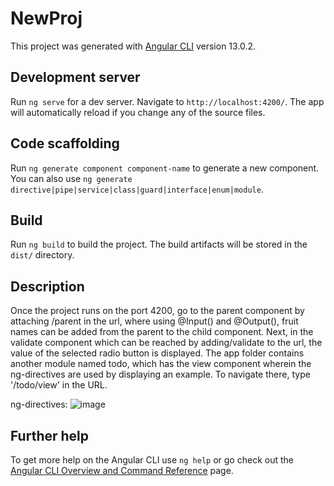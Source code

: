 # NewProj

This project was generated with [Angular CLI](https://github.com/angular/angular-cli) version 13.0.2.

## Development server

Run `ng serve` for a dev server. Navigate to `http://localhost:4200/`. The app will automatically reload if you change any of the source files.

## Code scaffolding

Run `ng generate component component-name` to generate a new component. You can also use `ng generate directive|pipe|service|class|guard|interface|enum|module`.

## Build

Run `ng build` to build the project. The build artifacts will be stored in the `dist/` directory.

## Description

Once the project runs on the port 4200, go to the parent component by attaching /parent in the url, where using @Input() and @Output(), fruit names can be added from the parent to the child component.
Next, in the validate component which can be reached by adding/validate to the url, the value of the selected radio button is displayed.
The app folder contains another module named todo, which has the view component wherein the ng-directives are used by displaying an example. To navigate there, type '/todo/view' in the URL.

ng-directives:
![image](https://user-images.githubusercontent.com/73705377/144343849-0c4f419d-1409-4596-98bf-2cf3f1b0b02c.png)

## Further help

To get more help on the Angular CLI use `ng help` or go check out the [Angular CLI Overview and Command Reference](https://angular.io/cli) page.
